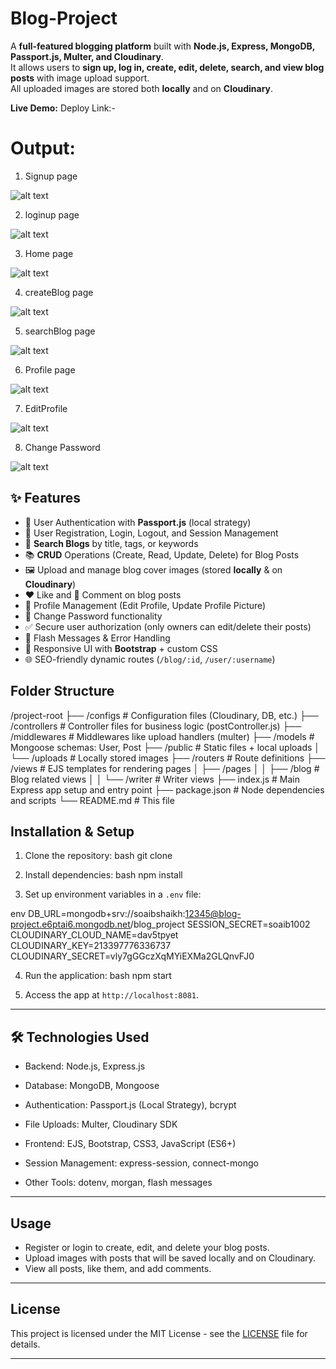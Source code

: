 # Blog-Project 


A **full-featured blogging platform** built with **Node.js, Express, MongoDB, Passport.js, Multer, and Cloudinary**.  
It allows users to **sign up, log in, create, edit, delete, search, and view blog posts** with image upload support.  
All uploaded images are stored both **locally** and on **Cloudinary**.  

**Live Demo:** 
Deploy Link:- 

# Output: 

1. Signup page 

![alt text](./output/signup.png) 

2. loginup page 

![alt text](./output/login.png) 

3. Home page 

![alt text](./output/blogHome.png) 

4. createBlog page 

![alt text](./output/createBlog.png) 

5. searchBlog page 

![alt text](./output/searchBlog.png) 

6. Profile page 

![alt text](./output/profile.png) 

7. EditProfile 

![alt text](./output/editProfile.png) 

8. Change Password 

![alt text](./output/changePassword.png) 


## ✨ Features  

- 🔐 User Authentication with **Passport.js** (local strategy)  
- 📝 User Registration, Login, Logout, and Session Management  
- 🔎 **Search Blogs** by title, tags, or keywords  
- 📚 **CRUD** Operations (Create, Read, Update, Delete) for Blog Posts  
- 🖼️ Upload and manage blog cover images (stored **locally** & on **Cloudinary**)  
- ❤️ Like and 💬 Comment on blog posts  
- 👤 Profile Management (Edit Profile, Update Profile Picture)  
- 🔑 Change Password functionality  
- ✅ Secure user authorization (only owners can edit/delete their posts)  
- 📢 Flash Messages & Error Handling  
- 📱 Responsive UI with **Bootstrap** + custom CSS  
- 🌐 SEO-friendly dynamic routes (`/blog/:id`, `/user/:username`) 

## Folder Structure
/project-root
├── /configs # Configuration files (Cloudinary, DB, etc.)
├── /controllers # Controller files for business logic (postController.js)
├── /middlewares # Middlewares like upload handlers (multer)
├── /models # Mongoose schemas: User, Post
├── /public # Static files + local uploads
│ └── /uploads # Locally stored images
├── /routers # Route definitions
├── /views # EJS templates for rendering pages
│ ├── /pages
│ │ ├── /blog # Blog related views
│ │ └── /writer # Writer views
├── index.js # Main Express app setup and entry point
├── package.json # Node dependencies and scripts
└── README.md # This file


## Installation & Setup

1. Clone the repository:
bash git clone

2. Install dependencies:
bash npm install

3. Set up environment variables in a `.env` file:

env DB_URL=mongodb+srv://soaibshaikh:12345@blog-project.e6ptai6.mongodb.net/blog_project SESSION_SECRET=soaib1002 
CLOUDINARY_CLOUD_NAME=dav5tpyet 
CLOUDINARY_KEY=213397776336737 
CLOUDINARY_SECRET=vly7gGGczXqMYiEXMa2GLQnvFJ0

4. Run the application:
bash npm start

5. Access the app at `http://localhost:8081`.

---

## 🛠️ Technologies Used

- Backend: Node.js, Express.js

- Database: MongoDB, Mongoose

- Authentication: Passport.js (Local Strategy), bcrypt

- File Uploads: Multer, Cloudinary SDK

- Frontend: EJS, Bootstrap, CSS3, JavaScript (ES6+)

- Session Management: express-session, connect-mongo

- Other Tools: dotenv, morgan, flash messages
---

## Usage

- Register or login to create, edit, and delete your blog posts.
- Upload images with posts that will be saved locally and on Cloudinary.
- View all posts, like them, and add comments.

---

## License

This project is licensed under the MIT License - see the [LICENSE](LICENSE) file for details.

---